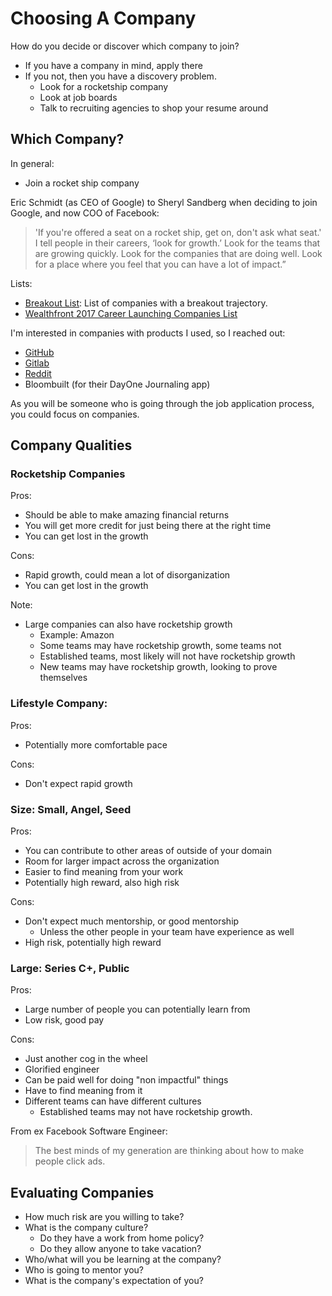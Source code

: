 # Choosing A Company

How do you decide or discover which company to join?

* If you have a company in mind, apply there
* If you not, then you have a discovery problem.
  * Look for a rocketship company
  * Look at job boards
  * Talk to recruiting agencies to shop your resume around

## Which Company?

In general:

* Join a rocket ship company

Eric Schmidt (as CEO of Google) to Sheryl Sandberg when deciding to join Google, and now COO of Facebook:

> 'If you're offered a seat on a rocket ship, get on, don't ask what seat.' I tell people in their careers, ‘look for growth.’ Look for the teams that are growing quickly. Look for the companies that are doing well. Look for a place where you feel that you can have a lot of impact.”

Lists:

* [Breakout List](https://breakoutlist.com): List of companies with a breakout trajectory.
* [Wealthfront 2017 Career Launching Companies List](https://blog.wealthfront.com/2017-career-launching-companies-list/)

I'm interested in companies with products I used, so I reached out:

* [GitHub](https://github.com/about/careers)
* [Gitlab](https://about.gitlab.com/jobs/apply/)
* [Reddit](https://www.redditinc.com/careers)
* Bloombuilt (for their DayOne Journaling app)

As you will be someone who is going through the job application process, you could focus on companies.

## Company Qualities

### Rocketship Companies

Pros:

* Should be able to make amazing financial returns
* You will get more credit for just being there at the right time
* You can get lost in the growth

Cons:

* Rapid growth, could mean a lot of disorganization
* You can get lost in the growth

Note:

* Large companies can also have rocketship growth
  * Example: Amazon
  * Some teams may have rocketship growth, some teams not
  * Established teams, most likely will not have rocketship growth
  * New teams may have rocketship growth, looking to prove themselves

### Lifestyle Company:

Pros:

* Potentially more comfortable pace

Cons:

* Don't expect rapid growth

### Size: Small, Angel, Seed

Pros:

* You can contribute to other areas of outside of your domain
* Room for larger impact across the organization
* Easier to find meaning from your work
* Potentially high reward, also high risk

Cons:

* Don't expect much mentorship, or good mentorship
  * Unless the other people in your team have experience as well
* High risk, potentially high reward

### Large: Series C+, Public

Pros:

* Large number of people you can potentially learn from
* Low risk, good pay

Cons:

* Just another cog in the wheel
* Glorified engineer
* Can be paid well for doing "non impactful" things
* Have to find meaning from it
* Different teams can have different cultures
  * Established teams may not have rocketship growth.

From ex Facebook Software Engineer:

> The best minds of my generation are thinking about how to make people click ads.

## Evaluating Companies

* How much risk are you willing to take?
* What is the company culture?
  * Do they have a work from home policy?
  * Do they allow anyone to take vacation?
* Who/what will you be learning at the company?
* Who is going to mentor you?
* What is the company's expectation of you?
